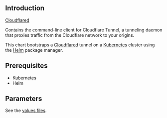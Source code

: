 ## Introduction

[Cloudflared](https://github.com/cloudflare/cloudflared)

Contains the command-line client for Cloudflare Tunnel, a tunneling daemon that proxies traffic from the Cloudflare network to your origins.

This chart bootstraps a [Cloudflared](https://github.com/cloudflare/cloudflared) tunnel on a [Kubernetes](https://kubernetes.io) cluster using the [Helm](https://helm.sh) package manager.

## Prerequisites

- Kubernetes
- Helm

## Parameters

See the [values files](values.yaml).
